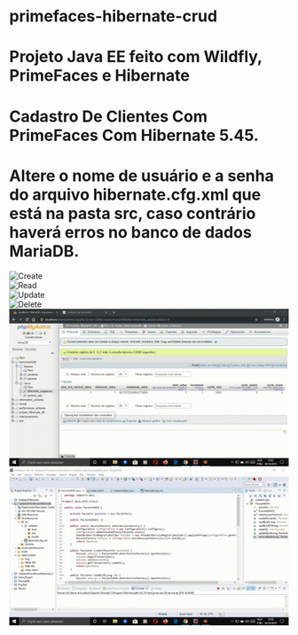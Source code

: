 # primefaces-hibernate-crud
# Projeto Java EE feito com Wildfly, PrimeFaces e Hibernate

# Cadastro De Clientes Com PrimeFaces Com Hibernate 5.45.

# Altere o nome de usuário e a senha do arquivo hibernate.cfg.xml que está na pasta src, caso contrário haverá erros no banco de dados MariaDB.

![Create](./gifs/create_hibernate.gif)<br />
![Read](./gifs/read_cpf_hibernate.gif)<br />
![Update](./gifs/update_hibernate.gif)<br />
![Delete](./gifs/delete_hibernate.gif)<br />
![Maria DB](./gifs/maria_db.gif)<br />
![Hibernate](./gifs/hibernate_01.gif)<br />
